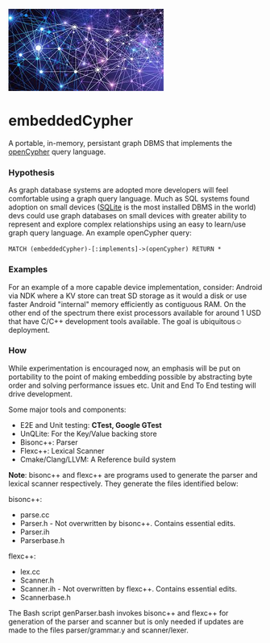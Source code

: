 ![Graph databases are cool](starFieldGraphDb.jpg)
# embeddedCypher
A portable, in-memory, persistant graph DBMS that implements the [openCypher](http://www.opencypher.org) query language.

### Hypothesis
As graph database systems are adopted more developers will feel comfortable using a graph query language. Much as SQL systems found adoption on small devices ([SQLite](http://sqlite.org) is the most installed DBMS in the world) devs could use graph databases on small devices with greater ability to represent and explore complex relationships using an easy to learn/use graph query language. An example openCypher query:

```MATCH (embeddedCypher)-[:implements]->(openCypher) RETURN *```

### Examples
For an example of a more capable device implementation, consider: Android via NDK where a KV store can treat SD storage as it would a disk or use faster Android "internal" memory efficiently as contiguous RAM. On the other end of the spectrum there exist processors available for around 1 USD that have C/C++ development tools available. The goal is ubiquitous:relaxed:deployment.

### How
While experimentation is encouraged now, an emphasis will be put on portability to the point of making embedding possible by abstracting byte order and solving performance issues etc. Unit and End To End testing will drive development.

Some major tools and components:
 * E2E and Unit testing: **CTest, Google GTest**
 * UnQLite: For the Key/Value backing store
 * Bisonc++: Parser
 * Flexc++: Lexical Scanner
 * Cmake/Clang/LLVM: A Reference build system

__Note__:
bisonc++ and flexc++ are programs used to generate the parser and lexical scanner respectively.  They generate the files identified below:

bisonc++:
  * parse.cc      
  * Parser.h - Not overwritten by bisonc++. Contains essential edits.
  * Parser.ih     
  * Parserbase.h

flexc++:
  * lex.cc
  * Scanner.h
  * Scanner.ih - Not overwritten by flexc++. Contains essential edits.
  * Scannerbase.h

The Bash script genParser.bash invokes bisonc++ and flexc++ for generation of the parser and scanner but is only needed if updates are made to the files parser/grammar.y and scanner/lexer.
